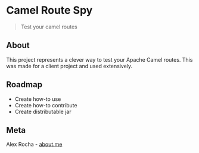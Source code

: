 # Camel Route Spy
> Test your camel routes

## About

This project represents a clever way to test your Apache Camel routes.
This was made for a client project and used extensively.

## Roadmap

- Create how-to use
- Create how-to contribute
- Create distributable jar

## Meta

Alex Rocha - [about.me](http://about.me/alex.rochas)

